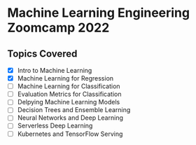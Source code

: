 # Machine Learning Engineering Zoomcamp 2022

## Topics Covered

- [X] Intro to Machine Learning
- [X] Machine Learning for Regression
- [ ] Machine Learning for Classification
- [ ] Evaluation Metrics for Classification
- [ ] Delpying Machine Learning Models
- [ ] Decision Trees and Ensemble Learning
- [ ] Neural Networks and Deep Learning
- [ ] Serverless Deep Learning
- [ ] Kubernetes and TensorFlow Serving

